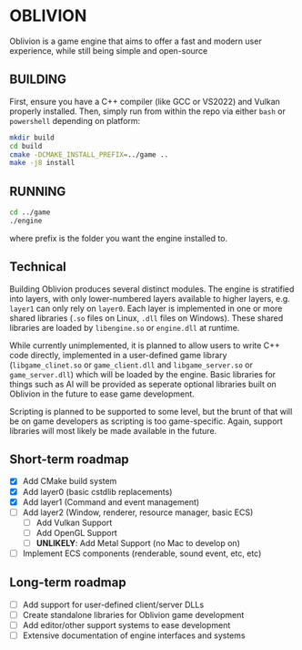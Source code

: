 # OBLIVION

Oblivion is a game engine that aims to offer a fast and modern user experience, while still being simple and open-source

## BUILDING

First, ensure you have a C++ compiler (like GCC or VS2022) and Vulkan properly installed. Then, simply run from within the repo via either `bash` or `powershell` depending on platform:
```sh
mkdir build
cd build
cmake -DCMAKE_INSTALL_PREFIX=../game ..
make -j8 install
```

## RUNNING
```sh
cd ../game
./engine
```

where prefix is the folder you want the engine installed to.

## Technical

Building Oblivion produces several distinct modules. The engine is stratified into layers, with only lower-numbered layers available to higher layers, e.g. `layer1` can only rely on `layer0`. Each layer is implemented in one or more shared libraries (`.so` files on Linux, `.dll` files on Windows). These shared libraries are loaded by `libengine.so` or `engine.dll` at runtime. 

While currently unimplemented, it is planned to allow users to write C++ code directly, implemented in a user-defined game library (`libgame_clinet.so` or `game_client.dll` and `libgame_server.so` or `game_server.dll`) which will be loaded by the engine. Basic libraries for things such as AI will be provided as seperate optional libraries built on Oblivion in the future to ease game development.

Scripting is planned to be supported to some level, but the brunt of that will be on game developers as scripting is too game-specific. Again, support libraries will most likely be made available in the future.

## Short-term roadmap
- [x] Add CMake build system
- [x] Add layer0 (basic cstdlib replacements)
- [x] Add layer1 (Command and event management)
- [ ] Add layer2 (Window, renderer, resource manager, basic ECS)
    - [ ] Add Vulkan Support
    - [ ] Add OpenGL Support
    - [ ] **UNLIKELY**: Add Metal Support (no Mac to develop on)
- [ ] Implement ECS components (renderable, sound event, etc, etc)
## Long-term roadmap
- [ ] Add support for user-defined client/server DLLs
- [ ] Create standalone libraries for Oblivion game development
- [ ] Add editor/other support systems to ease development
- [ ] Extensive documentation of engine interfaces and systems
